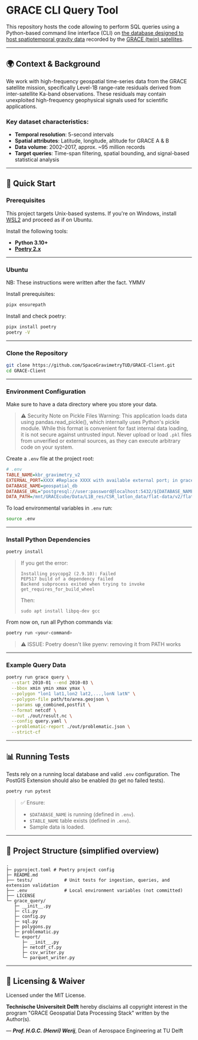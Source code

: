 # GRACE CLI Query Tool

This repository hosts the code allowing to perform SQL queries using a Python-based command line interface (CLI) on [the database designed to host ​spatiotemporal gravity data](https://github.com/SpaceGravimetryTUD/GRACE-Orbit-Residuals-db/tree/develop) recorded by the [GRACE (twin) satellites](https://grace.jpl.nasa.gov/mission/grace/). 

---

## 🌍 Context & Background

We work with high-frequency geospatial time-series data from the GRACE satellite mission, specifically Level-1B range-rate residuals derived from inter-satellite Ka-band observations. These residuals may contain unexploited high-frequency geophysical signals used for scientific applications.

### Key dataset characteristics:

- **Temporal resolution**: 5-second intervals
- **Spatial attributes**: Latitude, longitude, altitude for GRACE A & B
- **Data volume**: 2002–2017, approx. \~95 million records
- **Target queries**: Time-span filtering, spatial bounding, and signal-based statistical analysis

---

## 🚀 Quick Start

### Prerequisites

This project targets Unix-based systems. If you're on Windows, install [WSL2](https://learn.microsoft.com/en-us/windows/wsl/install) and proceed as if on Ubuntu.

Install the following tools:

- **Python 3.10+**
- **[Poetry 2.x](https://python-poetry.org/docs/#installation)**

---

### Ubuntu

NB: These instructions were written after the fact. YMMV

Install prerequisites:

```bash
pipx ensurepath
```

Install and check poetry:

```bash
pipx install poetry
poetry -V
```

---

### Clone the Repository

```bash
git clone https://github.com/SpaceGravimetryTUD/GRACE-Client.git
cd GRACE-Client
```

---

### Environment Configuration

Make sure to have a data directory where you store your data.

> ⚠️ Security Note on Pickle Files
> Warning: This application loads data using pandas.read\_pickle(), which internally uses Python's pickle module.
> While this format is convenient for fast internal data loading, it is not secure against untrusted input. Never upload or load `.pkl` files from unverified or external sources, as they can execute arbitrary code on your system.

Create a `.env` file at the project root:

```ini
# .env
TABLE_NAME=kbr_gravimetry_v2
EXTERNAL_PORT=XXXX #Replace XXXX with available external port; in grace-cube.lr.tudelft.nl, port 3306 is open
DATABASE_NAME=geospatial_db
DATABASE_URL="postgresql://user:password@localhost:5432/${DATABASE_NAME}"
DATA_PATH=/mnt/GRACEcube/Data/L1B_res/CSR_latlon_data/flat-data/v2/flat-data-2003.v2.pkl
```

To load environmental variables in `.env` run:

```bash
source .env
```

---

### Install Python Dependencies

```bash
poetry install
```

> If you get the error:
>
> ```
> Installing psycopg2 (2.9.10): Failed
> PEP517 build of a dependency failed
> Backend subprocess exited when trying to invoke get_requires_for_build_wheel
> ```
>
> Then:
>
> ```
> sudo apt install libpq-dev gcc
> ```

From now on, run all Python commands via:

```bash
poetry run <your-command>
```

> ⚠️ ISSUE: Poetry doesn't like pyenv: removing it from PATH works

---

### Example Query Data


```bash
poetry run grace query \
  --start 2010-01 --end 2010-03 \
  --bbox xmin ymin xmax ymax \
  --polygon "lon1 lat1,lon2 lat2,...,lonN latN" \
  --polygon-file path/to/area.geojson \
  --params up_combined,postfit \
  --format netcdf \
  --out ./out/result.nc \
  --config query.yaml \
  --problematic-report ./out/problematic.json \
  --strict-cf
```

---

## 📊 Running Tests

Tests rely on a running local database and valid `.env` configuration. The PostGIS Extension should also be enabled (to get no failed tests).

```bash
poetry run pytest
```

> ✅ Ensure:
>
> * `$DATABASE_NAME` is running (defined in `.env`).
> * `$TABLE_NAME` table exists (defined in `.env`).
> * Sample data is loaded.

---

## 📁 Project Structure (simplified overview)

```text
.
├─ pyproject.toml # Poetry project config
├─ README.md
├── tests/            # Unit tests for ingestion, queries, and extension validation
├── .env              # Local environment variables (not committed)
├── LICENSE
└─ grace_query/
   ├─ __init__.py
   ├─ cli.py
   ├─ config.py
   ├─ sql.py
   ├─ polygons.py
   ├─ problematic.py
   └─ export/
      ├─ __init__.py
      ├─ netcdf_cf.py
      ├─ csv_writer.py
      └─ parquet_writer.py

```

---

## 📜 Licensing & Waiver

Licensed under the MIT License.

**Technische Universiteit Delft** hereby disclaims all copyright
interest in the program "GRACE Geospatial Data Processing Stack" written by the Author(s).

— ***Prof. H.G.C. (Henri) Werij***, Dean of Aerospace Engineering at TU Delft




